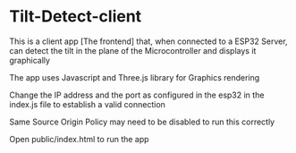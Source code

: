 # Tilt-Detect-client

This is a client app [The frontend] that, when connected to a ESP32 Server, can detect the tilt in the plane of the Microcontroller and displays it graphically

The app uses Javascript and Three.js library for Graphics rendering

Change the IP address and the port as configured in the esp32 in the index.js file to establish a valid connection

Same Source Origin Policy may need to be disabled to run this correctly

Open public/index.html to run the app
